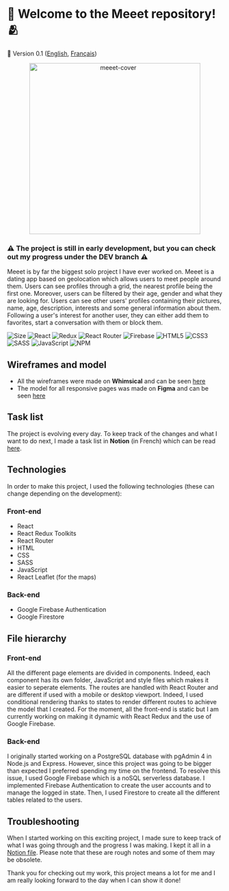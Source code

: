 # :purple_heart: Welcome to the Meeet repository! :people_hugging:
🚀 Version 0.1 ([English](https://github.com/axel-lgt/meeet-react-js/blob/main/README.md), [Français](https://github.com/axel-lgt/meeet-react-js/blob/main/README.fr.md))

<p align="center"><img src="https://i.ibb.co/FxBHxCt/meeet-cover.png" alt="meeet-cover" border="0" style="height: 400px"></p>

### :warning: The project is still in early development, but you can check out my progress under the DEV branch :warning:

Meeet is by far the biggest solo project I have ever worked on. Meeet is a dating app based on geolocation which allows users to meet people around them. Users can see profiles through a grid, the nearest profile being the first one. Moreover, users can be filtered by their age, gender and what they are looking for. Users can see other users' profiles containing their pictures, name, age, description, interests and some general information about them. Following a user's interest for another user, they can either add them to favorites, start a conversation with them or block them.

![Size](https://github-size-badge.herokuapp.com/axel-lgt/meeet-react-js.svg)
![React](https://img.shields.io/badge/react-%2320232a.svg?style=for-the-badge&logo=react&logoColor=%2361DAFB)
![Redux](https://img.shields.io/badge/redux-%23593d88.svg?style=for-the-badge&logo=redux&logoColor=white)
![React Router](https://img.shields.io/badge/React_Router-CA4245?style=for-the-badge&logo=react-router&logoColor=white)
![Firebase](https://img.shields.io/badge/Firebase-039BE5?style=for-the-badge&logo=Firebase&logoColor=white)
![HTML5](https://img.shields.io/badge/html5-%23E34F26.svg?style=for-the-badge&logo=html5&logoColor=white)
![CSS3](https://img.shields.io/badge/css3-%231572B6.svg?style=for-the-badge&logo=css3&logoColor=white)
![SASS](https://img.shields.io/badge/SASS-hotpink.svg?style=for-the-badge&logo=SASS&logoColor=white)
![JavaScript](https://img.shields.io/badge/javascript-%23323330.svg?style=for-the-badge&logo=javascript&logoColor=%23F7DF1E)
![NPM](https://img.shields.io/badge/NPM-%23000000.svg?style=for-the-badge&logo=npm&logoColor=white)


## Wireframes and model
- All the wireframes were made on **Whimsical** and can be seen [here](https://whimsical.com/meeet-3xpTX1RbrbVnvWFQffmKMT)
- The model for all responsive pages was made on **Figma** and can be seen [here](https://www.figma.com/file/Z57503RkDVJ9bARXgGefpe/Meeet?node-id=0%3A1)

## Task list
The project is evolving every day. To keep track of the changes and what I want to do next, I made a task list in **Notion** (in French) which can be read [here](https://blue-tank-59c.notion.site/953d27358b7a4a98bcc2125afdb284c1?v=caf4412b88374c94a9fdda169cfbb759).

## Technologies
In order to make this project, I used the following technologies (these can change depending on the development):


### Front-end
- React
- React Redux Toolkits
- React Router
- HTML
- CSS
- SASS
- JavaScript
- React Leaflet (for the maps)

### Back-end
- Google Firebase Authentication
- Google Firestore

## File hierarchy


### Front-end
All the different page elements are divided in components. Indeed, each component has its own folder, JavaScript and style files which makes it easier to seperate elements. The routes are handled with React Router and are different if used with a mobile or desktop viewport. Indeed, I used conditional rendering thanks to states to render different routes to achieve the model that I created. For the moment, all the front-end is static but I am currently working on making it dynamic with React Redux and the use of Google Firebase.

### Back-end
I originally started working on a PostgreSQL database with pgAdmin 4 in Node.js and Express. However, since this project was going to be bigger than expected I preferred spending my time on the frontend. To resolve this issue, I used Google Firebase which is a noSQL serverless database. I implemented Firebase Authentication to create the user accounts and to manage the logged in state. Then, I used Firestore to create all the different tables related to the users.

## Troubleshooting
When I started working on this exciting project, I made sure to keep track of what I was going through and the progress I was making. I kept it all in a  [Notion file](https://blue-tank-59c.notion.site/Journal-ac0faee34e084ef1adf4b69592980d02). Please note that these are rough notes and some of them may be obsolete.

Thank you for checking out my work, this project means a lot for me and I am really looking forward to the day when I can show it done!

